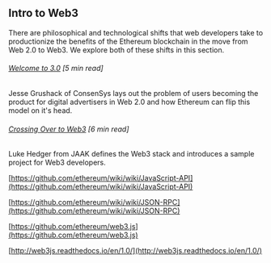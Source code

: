 ## Intro to Web3

There are philosophical and technological shifts that web developers take to productionize the benefits of the Ethereum blockchain in the move from Web 2.0 to Web3. We explore both of these shifts in this section.

###### [Welcome to 3.0](https://medium.com/@ConsenSys/welcome-to-3-0-f4552fb02302) \[5 min read\]

Jesse Grushack of ConsenSys lays out the problem of users becoming the product for digital advertisers in Web 2.0 and how Ethereum can flip this model on it's head.

###### [Crossing Over to Web3](https://blog.jaak.io/crossing-over-to-web3-an-introduction-to-decentralised-development-53de470da331) \[6 min read\]

Luke Hedger from JAAK defines the Web3 stack and introduces a sample project for Web3 developers.

[https://github.com/ethereum/wiki/wiki/JavaScript-API](https://github.com/ethereum/wiki/wiki/JavaScript-API)

[https://github.com/ethereum/wiki/wiki/JSON-RPC](https://github.com/ethereum/wiki/wiki/JSON-RPC)

[https://github.com/ethereum/web3.js](https://github.com/ethereum/web3.js)

[http://web3js.readthedocs.io/en/1.0/](http://web3js.readthedocs.io/en/1.0/)

